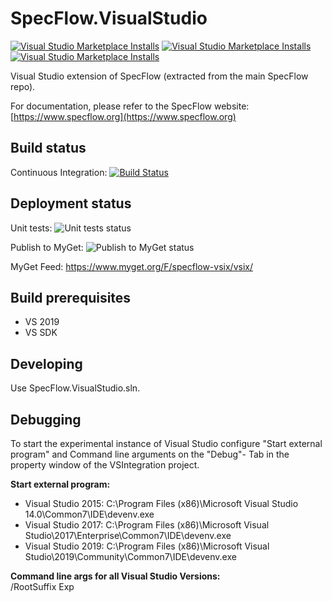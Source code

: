 # SpecFlow.VisualStudio

[![Visual Studio Marketplace Installs](https://img.shields.io/visual-studio-marketplace/i/TechTalkSpecFlowTeam.SpecFlowForVisualStudio?label=installs%20VS2019)](https://marketplace.visualstudio.com/items?itemName=TechTalkSpecFlowTeam.SpecFlowForVisualStudio)
[![Visual Studio Marketplace Installs](https://img.shields.io/visual-studio-marketplace/i/TechTalkSpecFlowTeam.SpecFlowForVisualStudio2017?label=installs%20VS2017)](https://marketplace.visualstudio.com/items?itemName=TechTalkSpecFlowTeam.SpecFlowForVisualStudio2017)
[![Visual Studio Marketplace Installs](https://img.shields.io/visual-studio-marketplace/i/TechTalkSpecFlowTeam.SpecFlowForVisualStudio2015?label=installs%20VS2015)](https://marketplace.visualstudio.com/items?itemName=TechTalkSpecFlowTeam.SpecFlowForVisualStudio2015)

Visual Studio extension of SpecFlow (extracted from the main SpecFlow repo).

For documentation, please refer to the SpecFlow website:
[https://www.specflow.org](https://www.specflow.org)

## Build status

Continuous Integration: [![Build Status](https://specflow.visualstudio.com/SpecFlow/_apis/build/status/SpecFlow.VisualStudio.CI)](https://specflow.visualstudio.com/SpecFlow/_build/latest?definitionId=3)

## Deployment status

Unit tests: ![Unit tests status](https://vsrm.dev.azure.com/specflow/_apis/public/Release/badge/4d755a95-f4b3-45f5-abb5-aeccc2b85d15/2/25)

Publish to MyGet: ![Publish to MyGet status](https://vsrm.dev.azure.com/specflow/_apis/public/Release/badge/4d755a95-f4b3-45f5-abb5-aeccc2b85d15/2/26)

MyGet Feed: <https://www.myget.org/F/specflow-vsix/vsix/>

## Build prerequisites

 - VS 2019
 - VS SDK


## Developing

Use SpecFlow.VisualStudio.sln.

## Debugging

To start the experimental instance of Visual Studio configure "Start external program" and Command line arguments on the "Debug"- Tab in the property window of the VSIntegration project.

**Start external program:**

- Visual Studio 2015: C:\Program Files (x86)\Microsoft Visual Studio 14.0\Common7\IDE\devenv.exe
- Visual Studio 2017: C:\Program Files (x86)\Microsoft Visual Studio\2017\Enterprise\Common7\IDE\devenv.exe
- Visual Studio 2019: C:\Program Files (x86)\Microsoft Visual Studio\2019\Community\Common7\IDE\devenv.exe

**Command line args for all Visual Studio Versions:**  
/RootSuffix Exp
